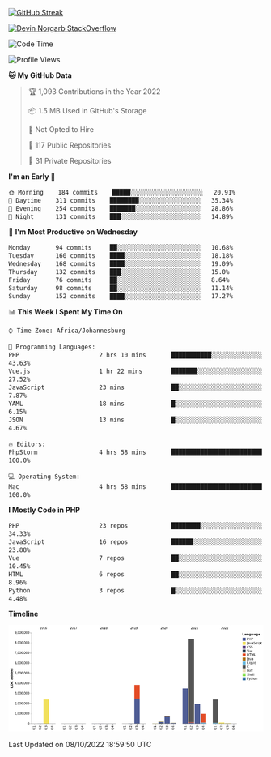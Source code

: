 
[![GitHub Streak](http://github-readme-streak-stats.herokuapp.com?user=DevinNorgarb&date_format=M%20j%5B%2C%20Y%5D)](https://git.io/streak-stats)


[![Devin Norgarb StackOverflow](https://github-readme-stackoverflow.vercel.app/?userID=4993755)](https://stackoverflow.com/users/4993755/devin-norgarb)

<!--START_SECTION:waka-->
![Code Time](http://img.shields.io/badge/Code%20Time-5%2C784%20hrs%2020%20mins-blue)

![Profile Views](http://img.shields.io/badge/Profile%20Views-8-blue)

**🐱 My GitHub Data** 

> 🏆 1,093 Contributions in the Year 2022
 > 
> 📦 1.5 MB Used in GitHub's Storage 
 > 
> 🚫 Not Opted to Hire
 > 
> 📜 117 Public Repositories 
 > 
> 🔑 31 Private Repositories  
 > 
**I'm an Early 🐤** 

```text
🌞 Morning    184 commits    █████░░░░░░░░░░░░░░░░░░░░   20.91% 
🌆 Daytime    311 commits    ████████░░░░░░░░░░░░░░░░░   35.34% 
🌃 Evening    254 commits    ███████░░░░░░░░░░░░░░░░░░   28.86% 
🌙 Night      131 commits    ███░░░░░░░░░░░░░░░░░░░░░░   14.89%

```
📅 **I'm Most Productive on Wednesday** 

```text
Monday       94 commits     ██░░░░░░░░░░░░░░░░░░░░░░░   10.68% 
Tuesday      160 commits    ████░░░░░░░░░░░░░░░░░░░░░   18.18% 
Wednesday    168 commits    ████░░░░░░░░░░░░░░░░░░░░░   19.09% 
Thursday     132 commits    ███░░░░░░░░░░░░░░░░░░░░░░   15.0% 
Friday       76 commits     ██░░░░░░░░░░░░░░░░░░░░░░░   8.64% 
Saturday     98 commits     ██░░░░░░░░░░░░░░░░░░░░░░░   11.14% 
Sunday       152 commits    ████░░░░░░░░░░░░░░░░░░░░░   17.27%

```


📊 **This Week I Spent My Time On** 

```text
⌚︎ Time Zone: Africa/Johannesburg

💬 Programming Languages: 
PHP                      2 hrs 10 mins       ███████████░░░░░░░░░░░░░░   43.63% 
Vue.js                   1 hr 22 mins        ███████░░░░░░░░░░░░░░░░░░   27.52% 
JavaScript               23 mins             ██░░░░░░░░░░░░░░░░░░░░░░░   7.87% 
YAML                     18 mins             █░░░░░░░░░░░░░░░░░░░░░░░░   6.15% 
JSON                     13 mins             █░░░░░░░░░░░░░░░░░░░░░░░░   4.67%

🔥 Editors: 
PhpStorm                 4 hrs 58 mins       █████████████████████████   100.0%

💻 Operating System: 
Mac                      4 hrs 58 mins       █████████████████████████   100.0%

```

**I Mostly Code in PHP** 

```text
PHP                      23 repos            ████████░░░░░░░░░░░░░░░░░   34.33% 
JavaScript               16 repos            ██████░░░░░░░░░░░░░░░░░░░   23.88% 
Vue                      7 repos             ██░░░░░░░░░░░░░░░░░░░░░░░   10.45% 
HTML                     6 repos             ██░░░░░░░░░░░░░░░░░░░░░░░   8.96% 
Python                   3 repos             █░░░░░░░░░░░░░░░░░░░░░░░░   4.48%

```


**Timeline**

![Chart not found](https://raw.githubusercontent.com/DevinNorgarb/DevinNorgarb/main/charts/bar_graph.png) 


 Last Updated on 08/10/2022 18:59:50 UTC
<!--END_SECTION:waka-->


